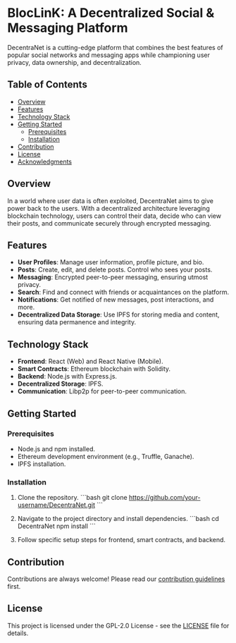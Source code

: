 # BlocLinK: A Decentralized Social & Messaging Platform

DecentraNet is a cutting-edge platform that combines the best features of popular social networks and messaging apps while championing user privacy, data ownership, and decentralization.

## Table of Contents

- [Overview](#overview)
- [Features](#features)
- [Technology Stack](#technology-stack)
- [Getting Started](#getting-started)
  - [Prerequisites](#prerequisites)
  - [Installation](#installation)
- [Contribution](#contribution)
- [License](#license)
- [Acknowledgments](#acknowledgments)

## Overview

In a world where user data is often exploited, DecentraNet aims to give power back to the users. With a decentralized architecture leveraging blockchain technology, users can control their data, decide who can view their posts, and communicate securely through encrypted messaging.

## Features

- **User Profiles**: Manage user information, profile picture, and bio.
- **Posts**: Create, edit, and delete posts. Control who sees your posts.
- **Messaging**: Encrypted peer-to-peer messaging, ensuring utmost privacy.
- **Search**: Find and connect with friends or acquaintances on the platform.
- **Notifications**: Get notified of new messages, post interactions, and more.
- **Decentralized Data Storage**: Use IPFS for storing media and content, ensuring data permanence and integrity.

## Technology Stack

- **Frontend**: React (Web) and React Native (Mobile).
- **Smart Contracts**: Ethereum blockchain with Solidity.
- **Backend**: Node.js with Express.js.
- **Decentralized Storage**: IPFS.
- **Communication**: Libp2p for peer-to-peer communication.

## Getting Started

### Prerequisites

- Node.js and npm installed.
- Ethereum development environment (e.g., Truffle, Ganache).
- IPFS installation.

### Installation

1. Clone the repository.
\```bash
git clone https://github.com/your-username/DecentraNet.git
\```

2. Navigate to the project directory and install dependencies.
\```bash
cd DecentraNet
npm install
\```

3. Follow specific setup steps for frontend, smart contracts, and backend.

## Contribution

Contributions are always welcome! Please read our [contribution guidelines](CONTRIBUTING.md) first.

## License

This project is licensed under the GPL-2.0 License - see the [LICENSE](LICENSE) file for details.

